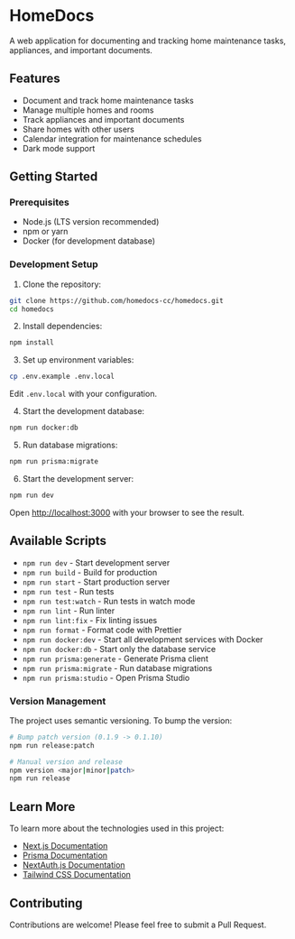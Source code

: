 # HomeDocs

A web application for documenting and tracking home maintenance tasks, appliances, and important documents.

## Features

- Document and track home maintenance tasks
- Manage multiple homes and rooms
- Track appliances and important documents
- Share homes with other users
- Calendar integration for maintenance schedules
- Dark mode support

## Getting Started

### Prerequisites

- Node.js (LTS version recommended)
- npm or yarn
- Docker (for development database)

### Development Setup

1. Clone the repository:
```bash
git clone https://github.com/homedocs-cc/homedocs.git
cd homedocs
```

2. Install dependencies:
```bash
npm install
```

3. Set up environment variables:
```bash
cp .env.example .env.local
```
Edit `.env.local` with your configuration.

4. Start the development database:
```bash
npm run docker:db
```

5. Run database migrations:
```bash
npm run prisma:migrate
```

6. Start the development server:
```bash
npm run dev
```

Open [http://localhost:3000](http://localhost:3000) with your browser to see the result.

## Available Scripts

- `npm run dev` - Start development server
- `npm run build` - Build for production
- `npm run start` - Start production server
- `npm run test` - Run tests
- `npm run test:watch` - Run tests in watch mode
- `npm run lint` - Run linter
- `npm run lint:fix` - Fix linting issues
- `npm run format` - Format code with Prettier
- `npm run docker:dev` - Start all development services with Docker
- `npm run docker:db` - Start only the database service
- `npm run prisma:generate` - Generate Prisma client
- `npm run prisma:migrate` - Run database migrations
- `npm run prisma:studio` - Open Prisma Studio

### Version Management

The project uses semantic versioning. To bump the version:

```bash
# Bump patch version (0.1.9 -> 0.1.10)
npm run release:patch

# Manual version and release
npm version <major|minor|patch>
npm run release
```

## Learn More

To learn more about the technologies used in this project:

- [Next.js Documentation](https://nextjs.org/docs)
- [Prisma Documentation](https://www.prisma.io/docs)
- [NextAuth.js Documentation](https://next-auth.js.org)
- [Tailwind CSS Documentation](https://tailwindcss.com/docs)

## Contributing

Contributions are welcome! Please feel free to submit a Pull Request.
